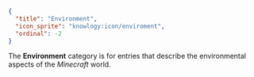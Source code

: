 ```json
{
  "title": "Environment",
  "icon_sprite": "knowlogy:icon/enviroment",
  "ordinal": -2
}
```

The **Environment** category is for entries that describe the environmental aspects of the *Minecraft* world.

